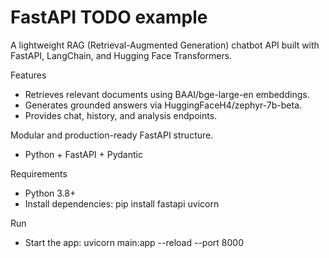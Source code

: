 # FastAPI TODO example

A lightweight RAG (Retrieval-Augmented Generation) chatbot API built with FastAPI, LangChain, and Hugging Face Transformers.

Features

- Retrieves relevant documents using BAAI/bge-large-en embeddings.
- Generates grounded answers via HuggingFaceH4/zephyr-7b-beta.
- Provides chat, history, and analysis endpoints.

Modular and production-ready FastAPI structure.
- Python + FastAPI + Pydantic

Requirements
- Python 3.8+
- Install dependencies:
  pip install fastapi uvicorn

Run
- Start the app:
  uvicorn main:app --reload --port 8000
